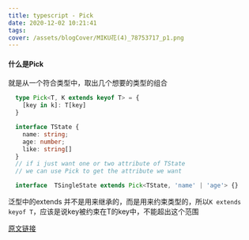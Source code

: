 ```yaml
---
title: typescript - Pick
date: 2020-12-02 10:21:41
tags:
cover: /assets/blogCover/MIKU花(4)_78753717_p1.png
---
```


#### 什么是Pick

就是从一个符合类型中，取出几个想要的类型的组合

~~~ts
  type Pick<T, K extends keyof T> = {
    [key in k]: T[key]
  }

  interface TState {
    name: string;
    age: number;
    like: string[]
  }
  // if i just want one or two attribute of TState
  // we can use Pick to get the attribute we want

  interface  TSingleState extends Pick<TState, 'name' | 'age'> {}
~~~

泛型中的extends 并不是用来继承的，而是用来约束类型的，所以`K extends keyof T`，应该是说key被约束在T的key中，不能超出这个范围

[原文链接](https://blog.csdn.net/qq_28992047/article/details/106879772)
